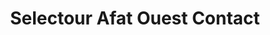 ---
title: "Selectour Afat Ouest Contact"
url: /lannion/selectour-afat-ouest-contact/
shop: Reisebüro
---